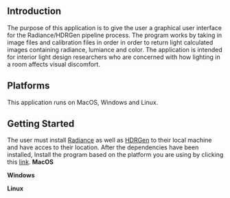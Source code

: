 ## Introduction
The purpose of this application is to give the user a graphical user interface for the Radiance/HDRGen pipeline process. The program works by taking in image files and calibration files in order in order to return light calculated images containing radiance, lumiance and color. The application is intended for interior light design researchers who are concerned with how lighting in a room affects visual discomfort.

## Platforms
This application runs on MacOS, Windows and Linux.

## Getting Started
The user must install [Radiance](https://www.radiance-online.org/) as well as [HDRGen](http://www.anyhere.com/) to their local machine and have acces to their location. After the dependencies have been installed, Install the program based on the platform you are using by clicking this [link](https://github.com/shantimorrell/HDRICalibrationTool-Capstone/actions/runs/8283470432).
**MacOS**

**Windows**

**Linux**

